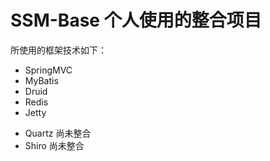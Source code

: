 # SSM-Base 个人使用的整合项目
所使用的框架技术如下：
- SpringMVC 	
- MyBatis	
- Druid		
- Redis		
- Jetty		

+ Quartz		尚未整合
+ Shiro       尚未整合
